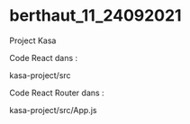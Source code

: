 # berthaut_11_24092021
Project Kasa

Code React dans :

kasa-project/src


Code React Router dans :

kasa-project/src/App.js